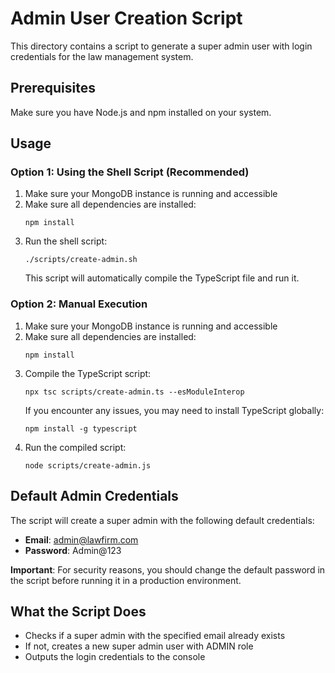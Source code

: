 # Admin User Creation Script

This directory contains a script to generate a super admin user with login credentials for the law management system.

## Prerequisites

Make sure you have Node.js and npm installed on your system.

## Usage

### Option 1: Using the Shell Script (Recommended)

1. Make sure your MongoDB instance is running and accessible
2. Make sure all dependencies are installed:
   ```
   npm install
   ```
3. Run the shell script:
   ```
   ./scripts/create-admin.sh
   ```
   This script will automatically compile the TypeScript file and run it.

### Option 2: Manual Execution

1. Make sure your MongoDB instance is running and accessible
2. Make sure all dependencies are installed:
   ```
   npm install
   ```
3. Compile the TypeScript script:
   ```
   npx tsc scripts/create-admin.ts --esModuleInterop
   ```
   If you encounter any issues, you may need to install TypeScript globally:
   ```
   npm install -g typescript
   ```
4. Run the compiled script:
   ```
   node scripts/create-admin.js
   ```

## Default Admin Credentials

The script will create a super admin with the following default credentials:

- **Email**: admin@lawfirm.com
- **Password**: Admin@123

**Important**: For security reasons, you should change the default password in the script before running it in a production environment.

## What the Script Does

- Checks if a super admin with the specified email already exists
- If not, creates a new super admin user with ADMIN role
- Outputs the login credentials to the console